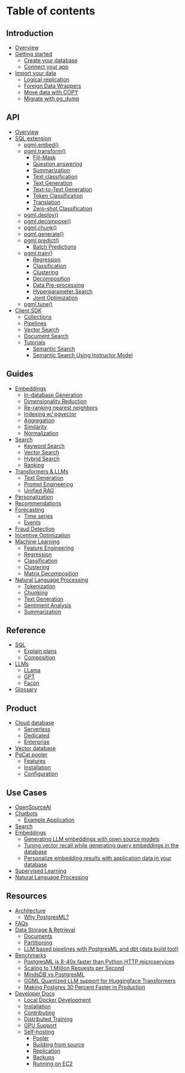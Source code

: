 # Table of contents

## Introduction

* [Overview](README.md)
* [Getting started](introduction/getting-started/README.md)
  * [Create your database](introduction/getting-started/create-your-database.md)
  * [Connect your app](introduction/getting-started/connect-your-app.md)
* [Import your data](introduction/getting-started/import-your-data/README.md)
  * [Logical replication](introduction/getting-started/import-your-data/logical-replication/README.md)
  * [Foreign Data Wrappers](introduction/getting-started/import-your-data/foreign-data-wrappers.md)
  * [Move data with COPY](introduction/getting-started/import-your-data/copy.md)
  * [Migrate with pg_dump](introduction/getting-started/import-your-data/pg-dump.md)

## API

* [Overview](api/overview.md)
* [SQL extension](api/sql-extension/README.md)
  * [pgml.embed()](api/sql-extension/pgml.embed.md)
  * [pgml.transform()](api/sql-extension/pgml.transform/README.md)
    * [Fill-Mask](api/sql-extension/pgml.transform/fill-mask.md)
    * [Question answering](api/sql-extension/pgml.transform/question-answering.md)
    * [Summarization](api/sql-extension/pgml.transform/summarization.md)
    * [Text classification](api/sql-extension/pgml.transform/text-classification.md)
    * [Text Generation](api/sql-extension/pgml.transform/text-generation.md)
    * [Text-to-Text Generation](api/sql-extension/pgml.transform/text-to-text-generation.md)
    * [Token Classification](api/sql-extension/pgml.transform/token-classification.md)
    * [Translation](api/sql-extension/pgml.transform/translation.md)
    * [Zero-shot Classification](api/sql-extension/pgml.transform/zero-shot-classification.md)
  * [pgml.deploy()](api/sql-extension/pgml.deploy.md)
  * [pgml.decompose()](api/sql-extension/pgml.decompose.md)
  * [pgml.chunk()](api/sql-extension/pgml.chunk.md)
  * [pgml.generate()](api/sql-extension/pgml.generate.md)
  * [pgml.predict()](api/sql-extension/pgml.predict/README.md)
    * [Batch Predictions](api/sql-extension/pgml.predict/batch-predictions.md)
  * [pgml.train()](api/sql-extension/pgml.train/README.md)
    * [Regression](api/sql-extension/pgml.train/regression.md)
    * [Classification](api/sql-extension/pgml.train/classification.md)
    * [Clustering](api/sql-extension/pgml.train/clustering.md)
    * [Decomposition](api/sql-extension/pgml.train/decomposition.md)
    * [Data Pre-processing](api/sql-extension/pgml.train/data-pre-processing.md)
    * [Hyperparameter Search](api/sql-extension/pgml.train/hyperparameter-search.md)
    * [Joint Optimization](api/sql-extension/pgml.train/joint-optimization.md)
  * [pgml.tune()](api/sql-extension/pgml.tune.md)
* [Client SDK](api/client-sdk/README.md)
  * [Collections](api/client-sdk/collections.md)
  * [Pipelines](api/client-sdk/pipelines.md)
  * [Vector Search](api/client-sdk/search.md)
  * [Document Search](api/client-sdk/document-search.md)
  * [Tutorials](api/client-sdk/tutorials/README.md)
    * [Semantic Search](api/client-sdk/tutorials/semantic-search.md)
    * [Semantic Search Using Instructor Model](api/client-sdk/tutorials/semantic-search-1.md)

## Guides

* [Embeddings](guides/embeddings/README.md)
  * [In-database Generation](guides/embeddings/in-database-generation.md)
  * [Dimensionality Reduction]()
  * [Re-ranking nearest neighbors]()
  * [Indexing w/ pgvector]()
  * [Aggregation](guides/embeddings/vector-aggregation.md)
  * [Similarity](guides/embeddings/vector-similarity.md)
  * [Normalization](guides/embeddings/vector-normalization.md)
* [Search]()
  * [Keyword Search]()
  * [Vector Search]()
  * [Hybrid Search]()
  * [Ranking]()
* [Transformers & LLMs]()
  * [Text Generation]()
  * [Prompt Engineering]()
  * [Unified RAG]()
* [Personalization]()
* [Recommendations]()
* [Forecasting]()
  * [Time series]()
  * [Events]()
* [Fraud Detection]()
* [Incentive Optimization]()
* [Machine Learning]()
  * [Feature Engineering]()
  * [Regression]()
  * [Classification]()
  * [Clustering]()
  * [Matrix Decomposition]()
* [Natural Language Processing]()
  * [Tokenization]()
  * [Chunking]()
  * [Text Generation]()
  * [Sentiment Analysis]()
  * [Summarization]()
 
## Reference

* [SQL]()
  * [Explain plans]()
  * [Composition]()
* [LLMs]()
  * [LLama]() 
  * [GPT]()
  * [Facon]()
* [Glossary]()
  
## Product

* [Cloud database](product/cloud-database/README.md)
  * [Serverless](product/cloud-database/serverless.md)
  * [Dedicated](product/cloud-database/dedicated.md)
  * [Enterprise](product/cloud-database/plans.md)
* [Vector database](product/vector-database.md)
* [PgCat pooler](product/pgcat/README.md)
  * [Features](product/pgcat/features.md)
  * [Installation](product/pgcat/installation.md)
  * [Configuration](product/pgcat/configuration.md)

## Use Cases

* [OpenSourceAI](use-cases/opensourceai.md)
* [Chatbots](use-cases/chatbots/README.md)
  * [Example Application](use-cases/chatbots.md)
* [Search](use-cases/improve-search-results-with-machine-learning.md)
* [Embeddings](use-cases/embeddings/README.md)
  * [Generating LLM embeddings with open source models](use-cases/embeddings/generating-llm-embeddings-with-open-source-models-in-postgresml.md)
  * [Tuning vector recall while generating query embeddings in the database](use-cases/embeddings/tuning-vector-recall-while-generating-query-embeddings-in-the-database.md)
  * [Personalize embedding results with application data in your database](use-cases/embeddings/personalize-embedding-results-with-application-data-in-your-database.md)
* [Supervised Learning](use-cases/supervised-learning.md)
* [Natural Language Processing](use-cases/natural-language-processing.md)

## Resources

* [Architecture](resources/architecture/README.md)
  * [Why PostgresML?](resources/architecture/why-postgresml.md)
* [FAQs](resources/faqs.md)
* [Data Storage & Retrieval](resources/data-storage-and-retrieval/README.md)
  * [Documents](resources/data-storage-and-retrieval/documents.md)
  * [Partitioning](resources/data-storage-and-retrieval/partitioning.md)
  * [LLM based pipelines with PostgresML and dbt (data build tool)](resources/data-storage-and-retrieval/llm-based-pipelines-with-postgresml-and-dbt-data-build-tool.md)
* [Benchmarks](resources/benchmarks/postgresml-is-8-40x-faster-than-python-http-microservices.md)
  * [PostgresML is 8-40x faster than Python HTTP microservices](resources/benchmarks/postgresml-is-8-40x-faster-than-python-http-microservices.md)
  * [Scaling to 1 Million Requests per Second](resources/benchmarks/million-requests-per-second.md)
  * [MindsDB vs PostgresML](resources/benchmarks/mindsdb-vs-postgresml.md)
  * [GGML Quantized LLM support for Huggingface Transformers](resources/benchmarks/ggml-quantized-llm-support-for-huggingface-transformers.md)
  * [Making Postgres 30 Percent Faster in Production](resources/benchmarks/making-postgres-30-percent-faster-in-production.md)
* [Developer Docs](resources/developer-docs/README.md)
  * [Local Docker Development](resources/developer-docs/quick-start-with-docker.md)
  * [Installation](resources/developer-docs/installation.md)
  * [Contributing](resources/developer-docs/contributing.md)
  * [Distributed Training](resources/developer-docs/distributed-training.md)
  * [GPU Support](resources/developer-docs/gpu-support.md)
  * [Self-hosting](resources/developer-docs/self-hosting/README.md)
    * [Pooler](resources/developer-docs/self-hosting/pooler.md)
    * [Building from source](resources/developer-docs/self-hosting/building-from-source.md)
    * [Replication](resources/developer-docs/self-hosting/replication.md)
    * [Backups](resources/developer-docs/self-hosting/backups.md)
    * [Running on EC2](resources/developer-docs/self-hosting/running-on-ec2.md)
